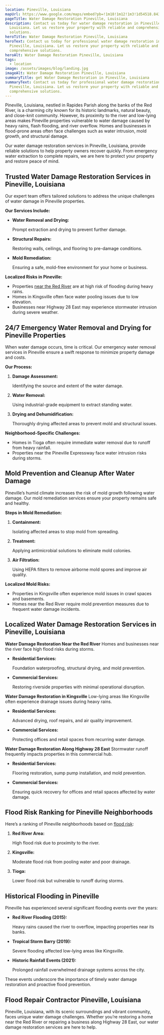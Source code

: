 ```yaml
---
location: Pineville, Louisiana
mapUrl: https://www.google.com/maps/embed?pb=!1m18!1m12!1m3!1d54518.8439624803!2d-92.4465120202734!3d31.347173441459205!2m3!1f0!2f0!3f0!3m2!1i1024!2i768!4f13.1!3m3!1m2!1s0x86254c6bbd021379%3A0x216b6f11ef691bef!2sPineville%2C%20LA!5e0!3m2!1sen!2sus!4v1735418606206!5m2!1sen!2sus
pageTitle: Water Damage Restoration Pineville, Louisiana
description: Contact us today for water damage restoration in Pineville,
  Louisiana. Let us restore your property with reliable and comprehensive
  solutions.
heroTitle: Water Damage Restoration Pineville, Louisiana
heroText: Contact us today for professional water damage restoration in
  Pineville, Louisiana. Let us restore your property with reliable and
  comprehensive solutions.
heroAlt: Water Damage Restoration Pineville, Louisiana
tags:
  - location
image: /assets/images/blog/landing.jpg
imageAlt: Water Damage Restoration Pineville, Louisiana
summaryTitle: get Water Damage Restoration in Pineville, Louisiana
summaryText: Contact us today for professional water damage restoration in
  Pineville, Louisiana. Let us restore your property with reliable and
  comprehensive solutions.
---
```

Pineville, Louisiana, nestled in Rapides Parish along the banks of the Red River, is a charming city known for its historic landmarks, natural beauty, and close-knit community. However, its proximity to the river and low-lying areas makes Pineville properties vulnerable to water damage caused by heavy rains, flash flooding, and river overflow. Homes and businesses in flood-prone areas often face challenges such as water intrusion, mold growth, and structural damage.

Our water damage restoration services in Pineville, Louisiana, provide reliable solutions to help property owners recover quickly. From emergency water extraction to complete repairs, we are here to protect your property and restore peace of mind.

## **Trusted Water Damage Restoration Services in Pineville, Louisiana**

Our expert team offers tailored solutions to address the unique challenges of water damage in Pineville properties.

**Our Services Include:**

* **Water Removal and Drying:**

   Prompt extraction and drying to prevent further damage.
* **Structural Repairs:**

   Restoring walls, ceilings, and flooring to pre-damage conditions.
* **Mold Remediation:**

   Ensuring a safe, mold-free environment for your home or business.

**Localized Risks in Pineville:**

* Properties [near the Red River](/blog/louisiana-river-and-bayou-flooding-risks/) are at high risk of flooding during heavy rains.
* Homes in Kingsville often face water pooling issues due to low elevation.
* Businesses near Highway 28 East may experience stormwater intrusion during severe weather.

## **24/7 Emergency Water Removal and Drying for Pineville Properties**

When water damage occurs, time is critical. Our emergency water removal services in Pineville ensure a swift response to minimize property damage and costs.

**Our Process:**

1. **Damage Assessment:**

   Identifying the source and extent of the water damage.
2. **Water Removal:**

   Using industrial-grade equipment to extract standing water.
3. **Drying and Dehumidification:**

   Thoroughly drying affected areas to prevent mold and structural issues.

**Neighborhood-Specific Challenges:**

* Homes in Tioga often require immediate water removal due to runoff from heavy rainfall.
* Properties near the Pineville Expressway face water intrusion risks during storms.

## **Mold Prevention and Cleanup After Water Damage**

Pineville’s humid climate increases the risk of mold growth following water damage. Our mold remediation services ensure your property remains safe and healthy.

**Steps in Mold Remediation:**

1. **Containment:**

   Isolating affected areas to stop mold from spreading.
2. **Treatment:**

   Applying antimicrobial solutions to eliminate mold colonies.
3. **Air Filtration:**

   Using HEPA filters to remove airborne mold spores and improve air quality.

**Localized Mold Risks:**

* Properties in Kingsville often experience mold issues in crawl spaces and basements.
* Homes near the Red River require mold prevention measures due to frequent water damage incidents.

## **Localized Water Damage Restoration Services in Pineville, Louisiana**

**Water Damage Restoration Near the Red River**
Homes and businesses near the river face high flood risks during storms.

* **Residential Services:**

   Foundation waterproofing, structural drying, and mold prevention.
* **Commercial Services:**

   Restoring riverside properties with minimal operational disruption.

**Water Damage Restoration in Kingsville**
Low-lying areas like Kingsville often experience drainage issues during heavy rains.

* **Residential Services:**

   Advanced drying, roof repairs, and air quality improvement.
* **Commercial Services:**

   Protecting offices and retail spaces from recurring water damage.

**Water Damage Restoration Along Highway 28 East**
Stormwater runoff frequently impacts properties in this commercial hub.

* **Residential Services:**

   Flooring restoration, sump pump installation, and mold prevention.
* **Commercial Services:**

   Ensuring quick recovery for offices and retail spaces affected by water damage.

## **Flood Risk Ranking for Pineville Neighborhoods**

Here’s a ranking of Pineville neighborhoods based on [flood risk](/blog/louisiana-hurricane-water-damage-guide/):

1. **Red River Area:**

   High flood risk due to proximity to the river.
2. **Kingsville:**

   Moderate flood risk from pooling water and poor drainage.
3. **Tioga:**

   Lower flood risk but vulnerable to runoff during storms.

## **Historical Flooding in Pineville**

Pineville has experienced several significant flooding events over the years:

* **Red River Flooding (2015):**

   Heavy rains caused the river to overflow, impacting properties near its banks.
* **Tropical Storm Barry (2019):**

   Severe flooding affected low-lying areas like Kingsville.
* **Historic Rainfall Events (2021):**

   Prolonged rainfall overwhelmed drainage systems across the city.

These events underscore the importance of timely water damage restoration and proactive flood prevention.

## **Flood Repair Contractor Pineville, Louisiana**

Pineville, Louisiana, with its scenic surroundings and vibrant community, faces unique water damage challenges. Whether you’re restoring a home near the Red River or repairing a business along Highway 28 East, our water damage restoration services are here to help.
